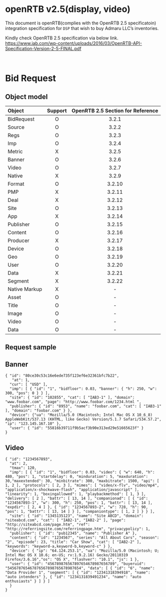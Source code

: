 # openRTB v2.5(display, video)

This document is openRTB(complies with the OpenRTB 2.5 specificatoin) integration specification for `DSP` that wish to buy Admaru LLC’s inventories.

Kindly check OpenRTB 2.5 specification via below link.
https://www.iab.com/wp-content/uploads/2016/03/OpenRTB-API-Specification-Version-2-5-FINAL.pdf


<br>

# Bid Request 
## Object model


Object | Support | OpenRTB 2.5 Section for Reference 
:--- | :---: | :---: 
BidRequest | O | 3.2.1 
Source | O | 3.2.2 
Regs | O | 3.2.3 
Imp | O | 3.2.4
Metric | X | 3.2.5
Banner | O | 3.2.6
Video | O | 3.2.7 
Native | X | 3.2.9 
Format | O | 3.2.10
PMP | X | 3.2.11 
Deal | X | 3.2.12 
Site | O | 3.2.13 
App | X | 3.2.14 
Publisher | O | 3.2.15 
Content | O | 3.2.16
Producer | X | 3.2.17
Device | O | 3.2.18
Geo | O | 3.2.19 
User | O | 3.2.20
Data | X | 3.2.21
Segment | X | 3.2.22 
Native Markup | X | - | 4.1
Asset | O | - | 4.2 
Title | O | - | 4.3 
Image | O | - | 4.4 
Video | O | - | 4.5 
Data | O | - | 4.6 


## Request sample

## Banner
	{ "id": "80ce30c53c16e6ede735f123ef6e32361bfc7b22", 
	   "at": 1, 
	  "cur": [ "USD" ], 
	  "imp": [ { "id": "1", "bidfloor": 0.03, "banner": { "h": 250, "w": 300, "pos": 0 } } ], 
	  "site": { "id": "102855", "cat": [ "IAB3-1" ], "domain": "www.foobar.com", "page": "http://www.foobar.com/1234.html ", 
	  "publisher": { "id": "8953", "name": "foobar.com", "cat": [ "IAB3-1" ], "domain": "foobar.com" } }, 
	  "device": {"ua": "Mozilla/5.0 (Macintosh; Intel Mac OS X 10_6_8) AppleWebKit/537.13 (KHTML, like Gecko) Version/5.1.7 Safari/534.57.2", "ip": "123.145.167.10" }, 
	  "user": { "id": "55816b39711f9b5acf3b90e313ed29e51665623f" } 
	}

## Video
	{ "id": "1234567893", 
	  "at": 2, 
	  "tmax": 120, 
	  "imp": [ { "id": "1", "bidfloor": 0.03, "video": { "w": 640, "h": 480, "pos": 1, "startdelay": 0, "minduration": 5, "maxduration": 30,"maxextended": 30, "minbitrate": 300, "maxbitrate": 1500, "api": [ 1, 2 ], "protocols": [ 2, 3 ], "mimes": [ "video/x-flv", "video/mp4", "application/x-shockwave-flash", "application/javascript" ], "linearity": 1, "boxingallowed": 1, "playbackmethod": [ 1, 3 ], "delivery": [ 2 ], "battr": [ 13, 14 ], "companionad": [ { "id": "1234567893-1", "w": 300, "h": 250, "pos": 1, "battr": [ 13, 14 ], "expdir": [ 2, 4 ] }, { "id": "1234567893-2", "w": 728, "h": 90, "pos": 1, "battr": [ 13, 14 ] } ], "companiontype": [ 1, 2 ] } } ], 
	  "site": { "id": "1345135123", "name": "Site ABCD", "domain": "siteabcd.com", "cat": [ "IAB2-1", "IAB2-2" ], "page": "http://siteabcd.com/page.htm", "ref": "http://referringsite.com/referringpage.htm", "privacypolicy": 1, 
	  "publisher": { "id": "pub12345", "name": "Publisher A" }, 
	  "content": { "id": "1234567", "series": "All About Cars", "season": "2", "episode": 23, "title": "Car Show", "cat": [ "IAB2-2" ], "keywords": "keyword-a,keyword-b,keyword-c" } }, 
	  "device": { "ip": "64.124.253.1", "ua": "Mozilla/5.0 (Macintosh; U; Intel Mac OS X 10.6; en-US; rv:1.9.2.16) Gecko/20110319 Firefox/3.6.16","os": "OS X", "flashver": "10.1", "js": 1 }, 
	  "user": { "id": "456789876567897654678987656789", "buyeruid": "545678765467876567898765678987654", "data": [ { "id": "6", "name": "Data Provider 1", "segment": [ { "id": "12341318394918", "name": "auto intenders" }, { "id": "1234131839491234", "name": "auto enthusiasts" } ] } ] 
	  } 
	}


